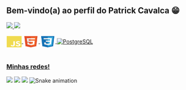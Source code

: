 ## Bem-vindo(a) ao perfil do Patrick Cavalca 😁

 <div>
   
   <a href="https://github.com/PatrickCavalca">
   <img height="180em" src="https://github-readme-stats.vercel.app/api?username=PatrickCavalca&show_icons=true&theme=tokyonight&include_all_commits=true&count_private=true"/>
   <img height="180em" src="https://github-readme-stats.vercel.app/api/top-langs/?username=PatrickCavalca&layout=compact&langs_count=6&theme=tokyonight"/>

   </div>
    
<div style="display: inline_block"><br>
  
  <img align="center" alt="Js" height="30" width="40" src="https://raw.githubusercontent.com/devicons/devicon/master/icons/javascript/javascript-plain.svg">
  <img align="center" alt="HTML" height="30" width="40" src="https://raw.githubusercontent.com/devicons/devicon/master/icons/html5/html5-original.svg">
  <img align="center" alt="CSS" height="30" width="40" src="https://raw.githubusercontent.com/devicons/devicon/master/icons/css3/css3-original.svg">
  <img align="center" alt="PostgreSQL" height="34" width="40" src="https://cdn.jsdelivr.net/gh/devicons/devicon@latest/icons/postgresql/postgresql-original-wordmark.svg">
  
  
</div>
 
<br>
 
### Minhas redes!
 
<div> 
  
  <a href="https://www.instagram.com/patrickcavalca/" target="_blank"><img src="https://img.shields.io/badge/-Instagram-%23E4405F?style=for-the-badge&logo=instagram&logoColor=white" target="_blank"></a>
  <a href="mailto:patrick.cavalca@gmail.com" target="_blank"><img src="https://img.shields.io/badge/-Gmail-%23333?style=for-the-badge&logo=gmail&logoColor=white" target="_blank"></a>
  <a href="https://www.linkedin.com/in/patrick-cavalca/" target="_blank"><img src="https://img.shields.io/badge/-LinkedIn-%230077B5?style=for-the-badge&logo=linkedin&logoColor=white" target="_blank"></a>
   ![Snake animation](https://github.com/PatrickCavalca/PatrickCavalca/blob/output/github-contribution-grid-snake.svg)
</div>
